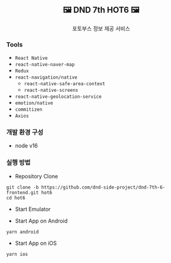<h2 align="center">🖼 DND 7th HOT6 🖼</h2>

<p align="center">포토부스 정보 제공 서비스</p>

<h3>Tools</h3>

- `React Native`
- `react-native-naver-map`
- `Redux`
- `react-navigation/native`
  - `react-native-safe-area-context`
  - `react-native-screens`
- `react-native-geolocation-service`
- `emotion/native`
- `commitizen`
- `Axios`

<h3>개발 환경 구성</h3>

- node v16

<h3>실행 방법</h3>

- Repository Clone

```
git clone -b https://github.com/dnd-side-project/dnd-7th-6-frontend.git hot6
cd hot6
```

- Start Emulator

- Start App on Android

```
yarn android
```

- Start App on iOS

```
yarn ios
```
